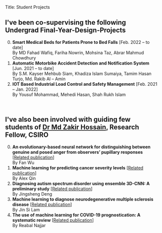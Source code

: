Title: Student Projects

## I've been co-supervising the following Undergrad Final-Year-Design-Projects
0. **Smart Medical Beds for Patients Prone to Bed Falls** [Feb. 2022 – to date] <br/>
By MD Fahad Wafiq, Fariha Nowrin, Mohsina Taz, Abrar Mahmud Chowdhury <br/>
0. **Automatic Motorbike Accident Detection and Notification System** [Jun. 2021 – to date] <br/>
By S.M. Kayser Mehbub Siam, Khadiza Islam Sumaiya, Tamim Hasan Turjo, Md. Rakib Al – Amin <br/>
0. **IOT Based Industrial Load Control and Safety Management** [Feb. 2021 – Jan. 2022] <br/>
By Yousuf Mohammad, Mehedi Hasan, Shah Rukh Islam <br/>

&nbsp;
## I've also been involved with guiding few students of [Dr Md Zakir Hossain](https://researchers.anu.edu.au/researchers/hossain-mzx), Research Fellow, CSIRO
0. **An evolutionary-based neural network for distinguishing between genuine and posed anger from observers’ pupillary responses** [[Related publication](./research#wu2022an)] </br>
By Fan Wu
0. **Machine learning for predicting cancer severity levels** [[Related publication](./research#qin2022machine)] </br>
By Alex Qin
0. **Diagnosing autism spectrum disorder using ensemble 3D-CNN: A preliminary study** [[Related publication](./research#deng2022diagnosing)] </br>
By Jingsheng Deng
0. **Machine learning to diagnose neurodegenerative multiple sclerosis disease** [[Related publication](./research#lam2022machine)] </br>
By Jin Si Lam
0. **The use of machine learning for COVID-19 prognostication: A systematic review** [[Related publication](./research#najjar2022the)] </br>
By Reabal Najjar